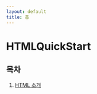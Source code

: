 ```yaml
---
layout: default
title: 홈
---
```


# HTMLQuickStart

## 목차

1. [HTML 소개](docs/01_HTML_Introduction.md)
